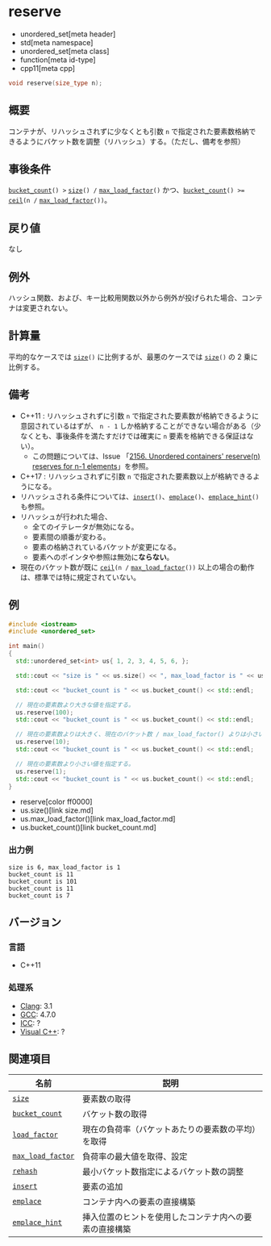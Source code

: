 # reserve
* unordered_set[meta header]
* std[meta namespace]
* unordered_set[meta class]
* function[meta id-type]
* cpp11[meta cpp]

```cpp
void reserve(size_type n);
```

## 概要
コンテナが、リハッシュされずに少なくとも引数 `n` で指定された要素数格納できるようにバケット数を調整（リハッシュ）する。（ただし、備考を参照）


## 事後条件
[`bucket_count`](bucket_count.md)`() >` [`size`](size.md)`() /` [`max_load_factor`](max_load_factor.md)`()` かつ、[`bucket_count`](bucket_count.md)`() >=` [`ceil`](/reference/cmath/ceil.md)`(n /` [`max_load_factor`](max_load_factor.md)`())`。


## 戻り値
なし


## 例外
ハッシュ関数、および、キー比較用関数以外から例外が投げられた場合、コンテナは変更されない。


## 計算量
平均的なケースでは [`size`](size.md)`()` に比例するが、最悪のケースでは [`size`](size.md)`()` の 2 乗に比例する。


## 備考
- C++11 : リハッシュされずに引数 `n` で指定された要素数が格納できるように意図されているはずが、 `n - 1` しか格納することができない場合がある（少なくとも、事後条件を満たすだけでは確実に `n` 要素を格納できる保証はない）。
    - この問題については、Issue 「[2156. Unordered containers' reserve(n) reserves for n-1 elements](https://wg21.cmeerw.net/lwg/issue2156)」を参照。
- C++17 : リハッシュされずに引数 `n` で指定された要素数以上が格納できるようになる。
- リハッシュされる条件については、[`insert`](insert.md)`()`、[`emplace`](emplace.md)`()`、[`emplace_hint`](emplace_hint.md)`()` も参照。
- リハッシュが行われた場合、
    - 全てのイテレータが無効になる。
    - 要素間の順番が変わる。
    - 要素の格納されているバケットが変更になる。
    - 要素へのポインタや参照は無効に**ならない**。
- 現在のバケット数が既に [`ceil`](/reference/cmath/ceil.md)`(n /` [`max_load_factor`](max_load_factor.md)`())` 以上の場合の動作は、標準では特に規定されていない。


## 例
```cpp example
#include <iostream>
#include <unordered_set>

int main()
{
  std::unordered_set<int> us{ 1, 2, 3, 4, 5, 6, };

  std::cout << "size is " << us.size() << ", max_load_factor is " << us.max_load_factor() << std::endl;

  std::cout << "bucket_count is " << us.bucket_count() << std::endl;

  // 現在の要素数より大きな値を指定する。
  us.reserve(100);
  std::cout << "bucket_count is " << us.bucket_count() << std::endl;

  // 現在の要素数よりは大きく、現在のバケット数 / max_load_factor() よりは小さい値を指定する。
  us.reserve(10);
  std::cout << "bucket_count is " << us.bucket_count() << std::endl;

  // 現在の要素数より小さい値を指定する。
  us.reserve(1);
  std::cout << "bucket_count is " << us.bucket_count() << std::endl;
}
```
* reserve[color ff0000]
* us.size()[link size.md]
* us.max_load_factor()[link max_load_factor.md]
* us.bucket_count()[link bucket_count.md]

### 出力例
```
size is 6, max_load_factor is 1
bucket_count is 11
bucket_count is 101
bucket_count is 11
bucket_count is 7
```

## バージョン
### 言語
- C++11

### 処理系
- [Clang](/implementation.md#clang): 3.1
- [GCC](/implementation.md#gcc): 4.7.0
- [ICC](/implementation.md#icc): ?
- [Visual C++](/implementation.md#visual_cpp): ?

## 関連項目

| 名前 | 説明 |
|-------------------------------------------|--------------------------------------------------------|
| [`size`](size.md)                       | 要素数の取得 |
| [`bucket_count`](bucket_count.md)       | バケット数の取得 |
| [`load_factor`](load_factor.md)         | 現在の負荷率（バケットあたりの要素数の平均）を取得 |
| [`max_load_factor`](max_load_factor.md) | 負荷率の最大値を取得、設定 |
| [`rehash`](rehash.md)                   | 最小バケット数指定によるバケット数の調整 |
| [`insert`](insert.md)                   | 要素の追加 |
| [`emplace`](emplace.md)                 | コンテナ内への要素の直接構築 |
| [`emplace_hint`](emplace_hint.md)       | 挿入位置のヒントを使用したコンテナ内への要素の直接構築 |

